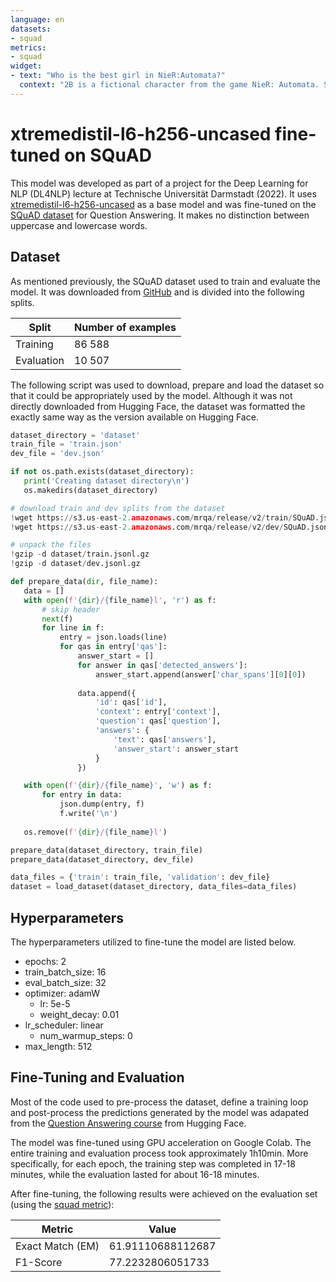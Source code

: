 ```yaml
---
language: en
datasets:
- squad
metrics:
- squad
widget:
- text: "Who is the best girl in NieR:Automata?"
  context: "2B is a fictional character from the game NieR: Automata. She is considered by many to be best girl of the series, perhaps due to her appealing design (wearing quite a provoking outfit) and to the great character development she experiences throughout the game. Her thighs may also play a role in her immense popularity (at least for some fans). Alongside 9S, she is an android from YoRHa, a military force that fights against aliens and their machine lifeforms."
---
```


# xtremedistil-l6-h256-uncased fine-tuned on SQuAD

This model was developed as part of a project for the Deep Learning for NLP (DL4NLP) lecture at Technische Universität Darmstadt (2022). It uses [xtremedistil-l6-h256-uncased]( https://huggingface.co/microsoft/xtremedistil-l6-h256-uncased) as a base model and was fine-tuned on the [SQuAD dataset](https://huggingface.co/datasets/squad) for Question Answering. It makes no distinction between uppercase and lowercase words.

## Dataset

As mentioned previously, the SQuAD dataset used to train and evaluate the model. It was downloaded from [GitHub](https://github.com/mrqa/MRQA-Shared-Task-2019) and is divided into the following splits.

| Split      | Number of examples |
| ---------- | ------------------ |
| Training   | 86 588             |
| Evaluation | 10 507             |

The following script was used to download, prepare and load the dataset so that it could be appropriately used by the model. Although it was not directly downloaded from Hugging Face, the dataset was formatted the exactly same way as the version available on Hugging Face.  

 ```python
dataset_directory = 'dataset'
train_file = 'train.json'
dev_file = 'dev.json'

if not os.path.exists(dataset_directory):
    print('Creating dataset directory\n')
    os.makedirs(dataset_directory)
 
# download train and dev splits from the dataset
!wget https://s3.us-east-2.amazonaws.com/mrqa/release/v2/train/SQuAD.jsonl.gz -O dataset/train.jsonl.gz
!wget https://s3.us-east-2.amazonaws.com/mrqa/release/v2/dev/SQuAD.jsonl.gz -O dataset/dev.jsonl.gz

# unpack the files
!gzip -d dataset/train.jsonl.gz
!gzip -d dataset/dev.jsonl.gz

def prepare_data(dir, file_name):
    data = []
    with open(f'{dir}/{file_name}l', 'r') as f:
        # skip header
        next(f)
        for line in f:
            entry = json.loads(line)
            for qas in entry['qas']:
                answer_start = []
                for answer in qas['detected_answers']:
                    answer_start.append(answer['char_spans'][0][0])
                
                data.append({
                    'id': qas['id'],
                    'context': entry['context'],
                    'question': qas['question'],
                    'answers': {
                        'text': qas['answers'],
                        'answer_start': answer_start
                    }
                })

    with open(f'{dir}/{file_name}', 'w') as f:
        for entry in data:
            json.dump(entry, f)
            f.write('\n')
  
    os.remove(f'{dir}/{file_name}l')

prepare_data(dataset_directory, train_file)
prepare_data(dataset_directory, dev_file)

data_files = {'train': train_file, 'validation': dev_file}
dataset = load_dataset(dataset_directory, data_files=data_files)
```

## Hyperparameters

The hyperparameters utilized to fine-tune the model are listed below.

- epochs: 2
- train_batch_size: 16
- eval_batch_size: 32
- optimizer: adamW
  - lr: 5e-5
  - weight_decay: 0.01
- lr_scheduler: linear
  - num_warmup_steps: 0
- max_length: 512


## Fine-Tuning and Evaluation

Most of the code used to pre-process the dataset, define a training loop and post-process the predictions generated by the model was adapated from the [Question Answering course](https://huggingface.co/course/chapter7/7) from Hugging Face.

The model was fine-tuned using GPU acceleration on Google Colab. The entire training and evaluation process took approximately 1h10min. More specifically, for each epoch, the training step was completed in 17-18 minutes, while the evaluation lasted for about 16-18 minutes.

After fine-tuning, the following results were achieved on the evaluation set (using the [squad metric](https://huggingface.co/spaces/evaluate-metric/squad)):

| Metric           | Value             |
| ---------------- | ----------------- |
| Exact Match (EM) | 61.91110688112687 |
| F1-Score         | 77.2232806051733  |
